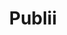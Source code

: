 ---
blog: https://getpublii.com/blog
codehost: https://github.com/GetPublii/Publii
facebook: https://facebook.com/publii
instagram: https://instagram.com/getpublii
logohandle: getpublii
sort: publii
title: Publii
twitter: https://x.com/getpublii
website: https://getpublii.com/
---